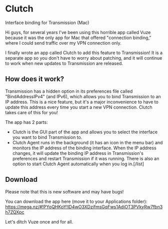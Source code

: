 # Clutch
Interface binding for Transmission (Mac)

Hi guys, for several years I've been using this horrible app called Vuze because it was the only app for Mac that offered "connection binding," where I could send traffic over my VPN connection only.

I finally wrote an app called Clutch to add this feature to Transmission! It is a separate app so you don't have to worry about patching, and it will continue to work when new updates to Transmission are released.

## How does it work?

Transmission has a hidden option in its preferences file called "BindAddressIPv4" (and IPv6), which allows you to bind Transmission to an IP address. This is a nice feature, but it's a major inconvenience to have to update this address every time you start a new VPN connection. Clutch takes care of this for you!

The app has 2 parts:

* Clutch is the GUI part of the app and allows you to select the interface you want to bind Transmission to.
* Clutch Agent runs in the background (it has an icon in the menu bar) and monitors the IP address of the binding interface. When the IP address changes, it will update the binding IP address in Transmission's preferences and restart Transmission if it was running. There is also an option to start Clutch Agent automatically when you log in.[/list]

## Download

Please note that this is new software and may have bugs!

You can download the app here (move it to your Applications folder):
https://mega.nz/#!PYoQHKpY!ID4wO3XDzjfmsGqFws1AdiOT3PVkyRw7fbn3h7ZQXpc

Let's ditch Vuze once and for all.
